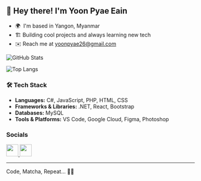 ## 👋 Hey there! I'm Yoon Pyae Eain

* 🌍  I'm based in Yangon, Myanmar
* 🏗️  Building cool projects and always learning new tech
* ✉️  Reach me at [yoonpyae26@gmail.com](mailto:yoonpyae26@gmail.com)


![GitHub Stats](https://github-readme-stats.vercel.app/api?username=yoonpyae&show_icons=true&theme=tokyonight&hide=contribs,issues,prs)


![Top Langs](https://github-readme-stats.vercel.app/api/top-langs/?username=yoonpyae&layout=compact&theme=tokyonight) 


### 🛠️ Tech Stack
- **Languages:** C#, JavaScript, PHP, HTML, CSS
- **Frameworks & Libraries:** .NET, React, Bootstrap
- **Databases:** MySQL
- **Tools & Platforms:** VS Code, Google Cloud, Figma, Photoshop



### Socials

<p align="left"> <a href="https://www.github.com/yoonpyae" target="_blank" rel="noreferrer"> <picture> <source media="(prefers-color-scheme: dark)" srcset="https://raw.githubusercontent.com/danielcranney/readme-generator/main/public/icons/socials/github-dark.svg" /> <source media="(prefers-color-scheme: light)" srcset="https://raw.githubusercontent.com/danielcranney/readme-generator/main/public/icons/socials/github.svg" /> <img src="https://raw.githubusercontent.com/danielcranney/readme-generator/main/public/icons/socials/github.svg" width="32" height="32" /> </picture> </a> <a href="https://www.linkedin.com/in/yoon-pyae-eain-4532742a2/" target="_blank" rel="noreferrer"> <picture> <source media="(prefers-color-scheme: dark)" srcset="https://raw.githubusercontent.com/danielcranney/readme-generator/main/public/icons/socials/linkedin-dark.svg" /> <source media="(prefers-color-scheme: light)" srcset="https://raw.githubusercontent.com/danielcranney/readme-generator/main/public/icons/socials/linkedin.svg" /> <img src="https://raw.githubusercontent.com/danielcranney/readme-generator/main/public/icons/socials/linkedin.svg" width="32" height="32" /> </picture> </a></p>

---
Code, Matcha, Repeat... 🍵🌠

